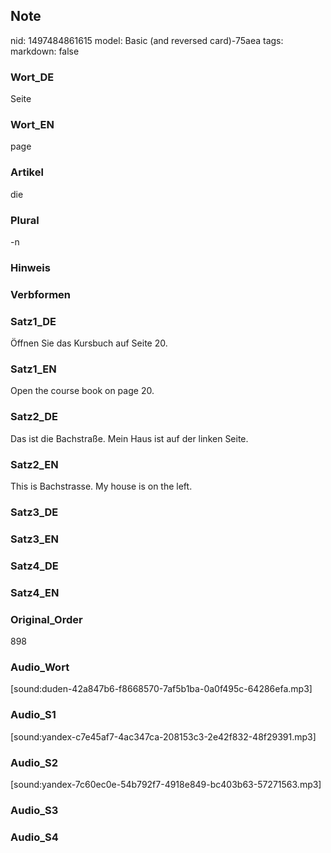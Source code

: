 ## Note
nid: 1497484861615
model: Basic (and reversed card)-75aea
tags: 
markdown: false

### Wort_DE
Seite

### Wort_EN
page

### Artikel
die

### Plural
-n

### Hinweis


### Verbformen


### Satz1_DE
Öffnen Sie das Kursbuch auf Seite 20.

### Satz1_EN
Open the course book on page 20.

### Satz2_DE
Das ist die Bachstraße. Mein Haus ist auf der linken Seite.

### Satz2_EN
This is Bachstrasse. My house is on the left.

### Satz3_DE


### Satz3_EN


### Satz4_DE


### Satz4_EN


### Original_Order
898

### Audio_Wort
[sound:duden-42a847b6-f8668570-7af5b1ba-0a0f495c-64286efa.mp3]

### Audio_S1
[sound:yandex-c7e45af7-4ac347ca-208153c3-2e42f832-48f29391.mp3]

### Audio_S2
[sound:yandex-7c60ec0e-54b792f7-4918e849-bc403b63-57271563.mp3]

### Audio_S3


### Audio_S4

